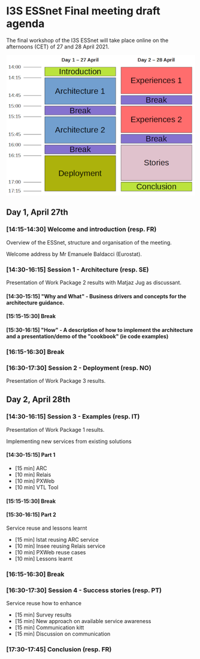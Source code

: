 # I3S ESSnet Final meeting draft agenda

The final workshop of the I3S ESSnet will take place online on the afternoons (CET) of 27 and 28 April 2021.

![Agenda](agenda.png)

## Day 1, April 27th
 
### [14:15-14:30] Welcome and introduction (resp. FR)

Overview of the ESSnet, structure and organisation of the meeting.

Welcome address by Mr Emanuele Baldacci (Eurostat).

### [14:30-16:15] Session 1 - Architecture (resp. SE)

Presentation of Work Package 2 results with Matjaz Jug as discussant. 

#### [14:30-15:15] "Why and What" - Business drivers and concepts for the architecture guidance. 

#### [15:15-15:30] Break

#### [15:30-16:15] "How" - A description of how to implement the architecture and a presentation/demo of the "cookbook" (ie code examples)

### [16:15-16:30] Break

### [16:30-17:30] Session 2 - Deployment (resp. NO)

Presentation of Work Package 3 results.


## Day 2, April 28th

### [14:30-16:15] Session 3 - Examples (resp. IT)

Presentation of Work Package 1 results.

Implementing new services from existing solutions

#### [14:30-15:15] Part 1

  * [15 min] ARC 
  * [10 min] Relais
  * [10 min] PXWeb
  * [10 min] VTL Tool

#### [15:15-15:30] Break

#### [15:30-16:15] Part 2

Service reuse and lessons learnt

  * [15 min] Istat reusing ARC service
  * [10 min] Insee reusing Relais service
  * [10 min] PXWeb reuse cases
  * [10 min] Lessons learnt

### [16:15-16:30] Break

### [16:30-17:30] Session 4 - Success stories (resp. PT)

Service reuse how to enhance

  * [15 min] Survey results 
  * [15 min] New approach on available service awareness
  * [15 min] Communication kitt
  * [15 min] Discussion on communication

### [17:30-17:45] Conclusion (resp. FR)
